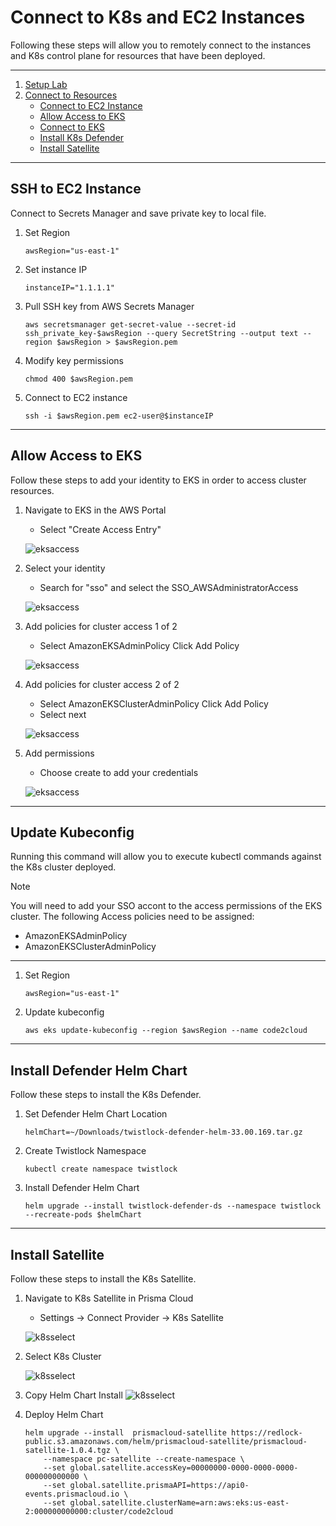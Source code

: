 # Connect to K8s and EC2 Instances

Following these steps will allow you to remotely connect to the instances and K8s control plane for resources that have been deployed. 

---

1. [Setup Lab](/docs/Setup/README.md)
2. [Connect to Resources](/docs/Connect/README.md)
    - [Connect to EC2 Instance](#ssh-to-ec2-instance)
    - [Allow Access to EKS](#allow-access-to-eks)
    - [Connect to EKS](#update-kubeconfig)
    - [Install K8s Defender](#install-defender-helm-chart)
    - [Install Satellite](#install-satellite)

---

## SSH to EC2 Instance

Connect to Secrets Manager and save private key to local file.

1. Set Region 
    ```Shell
    awsRegion="us-east-1"
    ```

2. Set instance IP
    ```Shell
    instanceIP="1.1.1.1"
    ```

3. Pull SSH key from AWS Secrets Manager
    ```Shell
    aws secretsmanager get-secret-value --secret-id ssh_private_key-$awsRegion --query SecretString --output text --region $awsRegion > $awsRegion.pem
    ```


4. Modify key permissions
    ```Shell
    chmod 400 $awsRegion.pem 
    ```


5. Connect to EC2 instance
    ```Shell
    ssh -i $awsRegion.pem ec2-user@$instanceIP
    ```

---

## Allow Access to EKS

Follow these steps to add your identity to EKS in order to access cluster resources. 

1. Navigate to EKS in the AWS Portal
    - Select "Create Access Entry"

    ![eksaccess](/images/eks-permissions/step1.png)
    
2. Select your identity
    - Search for "sso" and select the SSO_AWSAdministratorAccess

    ![eksaccess](/images/eks-permissions/step2.png)

3. Add policies for cluster access 1 of 2
    - Select AmazonEKSAdminPolicy Click Add Policy

    ![eksaccess](/images/eks-permissions/step3.png)

4. Add policies for cluster access 2 of 2
    - Select AmazonEKSClusterAdminPolicy Click Add Policy
    - Select next

    ![eksaccess](/images/eks-permissions/step4.png)

5. Add permissions
    - Choose create to add your credentials

    ![eksaccess](/images/eks-permissions/step5.png)

---

## Update Kubeconfig

Running this command will allow you to execute kubectl commands against the K8s cluster deployed. 

> [!NOTE]
> You will need to add your SSO accont to the access permissions of the EKS cluster. The following Access policies need to be assigned:
>   - AmazonEKSAdminPolicy
>   - AmazonEKSClusterAdminPolicy

---

1. Set Region 
    ```Shell
    awsRegion="us-east-1"
    ```
    
2. Update kubeconfig
    ```Shell
    aws eks update-kubeconfig --region $awsRegion --name code2cloud
    ```

---

## Install Defender Helm Chart

Follow these steps to install the K8s Defender. 


1. Set Defender Helm Chart Location
    ```Shell
    helmChart=~/Downloads/twistlock-defender-helm-33.00.169.tar.gz
    ```
    
2. Create Twistlock Namespace
    ```Shell
    kubectl create namespace twistlock
    ```


3. Install Defender Helm Chart
    ```Shell
    helm upgrade --install twistlock-defender-ds --namespace twistlock --recreate-pods $helmChart
    ```

---

## Install Satellite

Follow these steps to install the K8s Satellite. 


1. Navigate to K8s Satellite in Prisma Cloud
    - Settings -> Connect Provider -> K8s Satellite

    ![k8sselect](/images/pc-satellite/step1.png)
    
2. Select K8s Cluster

    ![k8sselect](/images/pc-satellite/step2.png)


3. Copy Helm Chart Install
![k8sselect](/images/pc-satellite/step3.png)

4. Deploy Helm Chart
    ```Shell
    helm upgrade --install  prismacloud-satellite https://redlock-public.s3.amazonaws.com/helm/prismacloud-satellite/prismacloud-satellite-1.0.4.tgz \
        --namespace pc-satellite --create-namespace \
        --set global.satellite.accessKey=00000000-0000-0000-0000-000000000000 \
        --set global.satellite.prismaAPI=https://api0-events.prismacloud.io \
        --set global.satellite.clusterName=arn:aws:eks:us-east-2:000000000000:cluster/code2cloud
    ```
